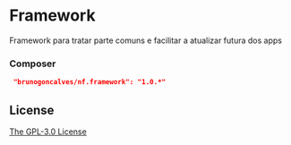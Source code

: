 # Framework
Framework para tratar parte comuns e facilitar a atualizar futura dos apps

### Composer

```json
 "brunogoncalves/nf.framework": "1.0.*"
```

## License

[The GPL-3.0 License](/LICENSE)
